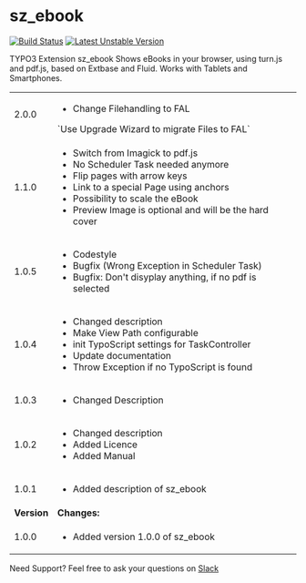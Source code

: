 sz_ebook
========

[![Build Status](https://travis-ci.org/TildBJ/sz_ebook.svg)](https://travis-ci.org/TildBJ/sz_ebook)
[![Latest Unstable Version](https://poser.pugx.org/tildbj/sz-ebook/v/unstable)](//packagist.org/packages/tildbj/sz-ebook)

TYPO3 Extension sz_ebook 
Shows eBooks in your browser, using turn.js and pdf.js, based on Extbase and Fluid. Works with Tablets and Smartphones.

<table>
	<tr>
		<td>2.0.0</td>
		<td>
			<ul>
				<li>Change Filehandling to FAL</li>
			</ul>
			`Use Upgrade Wizard to migrate Files to FAL`
		</td>
	</tr>
	<tr>
		<td>1.1.0</td>
		<td>
			<ul>
				<li>Switch from Imagick to pdf.js </li>
				<li>No Scheduler Task needed anymore</li>
				<li>Flip pages with arrow keys</li>
				<li>Link to a special Page using anchors</li>
				<li>Possibility to scale the eBook</li>
				<li>Preview Image is optional and will be the hard cover</li>
			</ul>
		</td>
	</tr>
	<tr>
		<td>1.0.5</td>
		<td>
			<ul>
				<li>Codestyle</li>
				<li>Bugfix (Wrong Exception in Scheduler Task)</li>
				<li>Bugfix: Don't disyplay anything, if no pdf is selected </li>
			</ul>
		</td>
	</tr>
	<tr>
		<td>1.0.4</td>
		<td>
			<ul>
				<li>Changed description</li>
				<li>Make View Path configurable</li>
				<li>init TypoScript settings for TaskController</li>
				<li>Update documentation</li>
				<li>Throw Exception if no TypoScript is found</li>
			</ul>
		</td>
	</tr>
	<tr>
		<td>1.0.3</td>
		<td>
			<ul>
				<li>Changed Description</li>
			</ul>
		</td>
	</tr>
	<tr>
		<td>1.0.2</td>
		<td>
			<ul>
				<li>Changed description</li>
				<li>Added Licence</li>
				<li>Added Manual</li>
			</ul>
		</td>
	</tr>
	<tr>
		<td>1.0.1</td>
		<td>
			<ul>
				<li>Added description of sz_ebook</li>
			</ul>
		</td>
	</tr>
	<tr>
		<td><strong>Version</strong></td>
		<td><strong>Changes:</strong></td>
	</tr>
	<tr>
		<td>1.0.0</td>
		<td>
			<ul>
				<li>Added version 1.0.0 of sz_ebook</li>
			</ul>
		</td>
	</tr>
</table>

Need Support?
Feel free to ask your questions on [Slack](https://typo3.slack.com/messages/sz_ebook/)